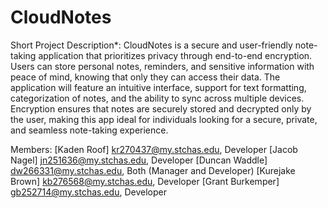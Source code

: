 # CloudNotes
Short Project Description*:
CloudNotes is a secure and user-friendly note-taking application that 
prioritizes privacy through end-to-end encryption. Users can store personal 
notes, reminders, and sensitive information with peace of mind, knowing that
only they can access their data. The application will feature an intuitive 
interface, support for text formatting, categorization of notes, and the 
ability to sync across multiple devices. Encryption ensures that notes are 
securely stored and decrypted only by the user, making this app ideal for 
individuals looking for a secure, private, and seamless note-taking experience.

Members:
[Kaden	Roof] kr270437@my.stchas.edu, Developer
[Jacob	Nagel] jn251636@my.stchas.edu, Developer
[Duncan	Waddle]	dw266331@my.stchas.edu, Both (Manager and Developer)
[Kurejake Brown] kb276568@my.stchas.edu, Developer
[Grant	Burkemper] gb252714@my.stchas.edu, Developer
